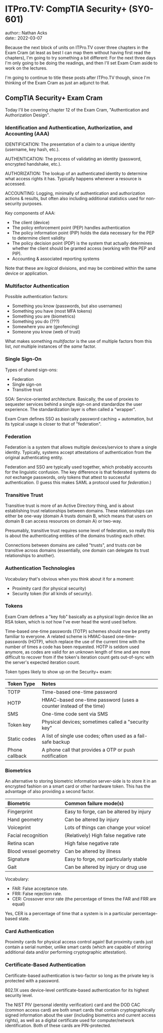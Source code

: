 # ITPro.TV: CompTIA Security+ (SY0-601)

author:: Nathan Acks  
date:: 2022-03-07

Because the next block of units on ITPro.TV cover three chapters in the Exam Cram (at least as best I can map them without having first read the chapters), I'm going to try something a bit different: For the next three days I'm only going to be doing the readings, and then I'll set Exam Cram aside to work on the lectures.

I'm going to continue to title these posts after ITPro.TV though, since I'm thinking of the Exam Cram as just an adjunct to that.

## CompTIA Security+ Exam Cram

Today I'll be covering chapter 12 of the Exam Cram, "Authentication and Authorization Design".

### Identification and Authentication, Authorization, and Accounting (AAA)

IDENTIFICATION: The presentation of a claim to a unique identity (username, key hash, etc.).

AUTHENTICATION: The process of validating an identity (password, encrypted handshake, etc.).

AUTHORIZATION: The lookup of an authenticated identity to determine what access rights it has. Typically happens whenever a resource is accessed.

ACCOUNTING: Logging, minimally of authentication and authorization actions & results, but often also including additional statistics used for non-security purposes.

Key components of AAA:

* The client (device)
* The policy enforcement point (PEP) handles authentication
* The policy information point (PIP) holds the data necessary for the PEP to determine client validity
* The policy decision point (PDP) is the system that actually determines whether the client should be granted access (working with the PEP and PIP).
* Accounting & associated reporting systems

Note that these are *logical* divisions, and may be combined within the same device or application.

### Multifactor Authentication

Possible authentication factors:

* Something you know (passwords, but also usernames)
* Something you have (most MFA tokens)
* Something you are (biometrics)
* Something you do (???)
* Somewhere you are (geofencing)
* Someone you know (web of trust)

What makes something *multifactor* is the use of multiple factors from this list, *not* multiple instances of the *same* factor.

### Single Sign-On

Types of shared sign-ons:

* Federation
* Single sign-on
* Transitive trust

SOA: Service-oriented architecture. Basically, the use of proxies to sequester services behind a single sign-on and standardize the user experience. The standardization layer is often called a "wrapper".

Exam Cram defines SSO as basically password caching + automation, but its typical usage is closer to that of "federation".

### Federation

Federation is a system that allows multiple devices/service to share a single identity. Typically, systems accept attestations of authentication from the original authenticating entity.

Federation and SSO are typically used together, which probably accounts for the linguistic confusion. The key difference is that federated systems do *not* exchange passwords, only tokens that attest to successful authentication. (I guess this makes SAML a protocol used for *federation*.)

### Transitive Trust

Transitive trust is more of an Active Directory thing, and is about establishing trust relationships between domains. These relationships can either be one-way (domain A trusts domain B, which means that users on domain B can access resources on domain A) or two-way.

Presumably, transitive trust requires some level of federation, so really this is about the authenticating entities of the domains trusting each other.

Connections between domains are called "trusts", and trusts *can* be transitive across domains (essentially, one domain can delegate its trust relationships to another).

### Authentication Technologies

Vocabulary that's obvious when you think about it for a moment:

* Proximity card (for physical security)
* Security token (for all kinds of security).

### Tokens

Exam Cram defines a "key fob" basically as a physical login device like an RSA token, which is *not* how I've ever head the word used before.

Time-based one-time passwords (TOTP) schemes should now be pretty familiar to everyone. A related scheme is HMAC-based one-time-passwords (HOTP), which replace the use of the current time with the number of times a code has been requested. HOTP is seldom used anymore, as codes are valid for an unknown length of time and are more difficult to recover from if the token's iteration count gets out-of-sync with the server's expected iteration count.

Token types likely to show up on the Security+ exam:

| Token Type     | Notes                                                             |
|:-------------- |:----------------------------------------------------------------- |
| TOTP           | Time-based one-time password                                      |
| HOTP           | HMAC-based one-time password (uses a counter instead of the time) |
| SMS            | One-time code sent via SMS                                        |
| Token key      | Physical devices; sometimes called a "security key"               |
| Static codes   | A list of single use codes; often used as a fail-safe backup      |
| Phone callback | A phone call that provides a OTP or push notification             |

### Biometrics

An alternative to storing biometric information server-side is to store it in an encrypted fashion on a smart card or other hardware token. This has the advantage of also providing a second factor.

| Biometric             | Common failure mode(s)                  |
|:--------------------- |:--------------------------------------- |
| Fingerprint           | Easy to forge, can be altered by injury |
| Hand geometry         | Can be altered by injury                |
| Voiceprint            | Lots of things can change your voice!   |
| Facial recognition    | (Relatively) High false negative rate   |
| Retina scan           | High false negative rate                |
| Blood vessel geometry | Can be altered by illness               |
| Signature             | Easy to forge, not particularly stable  |
| Gait                  | Can be altered by injury or drug use    |

Vocabulary:

* FAR: False acceptance rate.
* FRR: False rejection rate.
* CER: Crossover error rate (the percentage of times the FAR and FRR are equal)

Yes, CER is a percentage of time that a system is in a particular percentage-based state.

### Card Authentication

Proximity cards for physical access control again! But proximity cards just contain a serial number, unlike smart cards (which are capable of storing additional data and/or performing cryptographic attestation).

### Certificate-Based Authentication

Certificate-based authentication is two-factor so long as the private key is protected with a password.

802.1X uses device-level certificate-based authentication for its highest security level.

The NIST PIV (personal identity verification) card and the DOD CAC (common access card) are both smart cards that contain cryptographically signed information about the user (including biometrics and current access rights), as well as a digital certificate used for computer/network identification. Both of these cards are PIN-protected.
